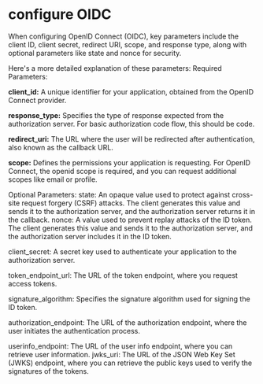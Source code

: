 # configure OIDC

When configuring OpenID Connect (OIDC), key parameters include the client ID, client secret, redirect URI, scope, and response type, along with optional parameters like state and nonce for security. 

Here's a more detailed explanation of these parameters:
Required Parameters:

**client_id:**
A unique identifier for your application, obtained from the OpenID Connect provider. 

**response_type:**
Specifies the type of response expected from the authorization server. For basic authorization code flow, this should be code. 

**redirect_uri:**
The URL where the user will be redirected after authentication, also known as the callback URL. 

**scope:**
Defines the permissions your application is requesting. For OpenID Connect, the openid scope is required, and you can request additional scopes like email or profile. 

Optional Parameters:
state:
An opaque value used to protect against cross-site request forgery (CSRF) attacks. The client generates this value and sends it to the authorization server, and the authorization server returns it in the callback. 
nonce:
A value used to prevent replay attacks of the ID token. The client generates this value and sends it to the authorization server, and the authorization server includes it in the ID token. 

client_secret:
A secret key used to authenticate your application to the authorization server. 

token_endpoint_url:
The URL of the token endpoint, where you request access tokens. 

signature_algorithm:
Specifies the signature algorithm used for signing the ID token. 

authorization_endpoint:
The URL of the authorization endpoint, where the user initiates the authentication process. 

userinfo_endpoint:
The URL of the user info endpoint, where you can retrieve user information. 
jwks_uri:
The URL of the JSON Web Key Set (JWKS) endpoint, where you can retrieve the public keys used to verify the signatures of the tokens. 
